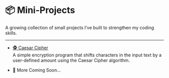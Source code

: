 # 📦 Mini-Projects

A growing collection of small projects I’ve built to strengthen my coding skills.

---

- [🕵️ Caesar Cipher](https://github.com/ShadiSec/Mini-Projects/blob/main/caesar-cipher.py)  
  A simple encryption program that shifts characters in the input text by a user-defined amount using the Caesar Cipher algorithm.

- 🚧 More Coming Soon...
